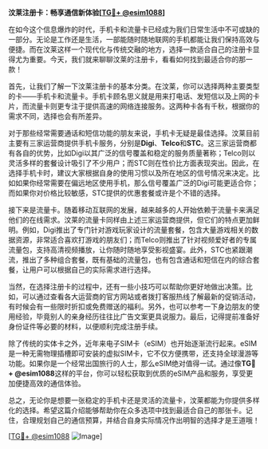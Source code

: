 **汶莱注册卡：畅享通信新体验[[TG💪+ @esim1088](https://t.me/s/esim1088)]**

在如今这个信息爆炸的时代，手机卡和流量卡已经成为我们日常生活中不可或缺的一部分。无论是工作还是生活，一部能随时随地联网的手机都能让我们保持高效与便捷。而在汶莱这样一个现代化与传统交融的地方，选择一款适合自己的注册卡显得尤为重要。今天，我们就来聊聊汶莱的注册卡，看看如何找到最适合你的那一款！

首先，让我们了解一下汶莱注册卡的基本分类。在汶莱，你可以选择两种主要类型的卡——手机卡和流量卡。手机卡顾名思义就是用来打电话、发短信以及上网的卡片，而流量卡则更专注于提供高速的网络连接服务。这两种卡各有千秋，根据你的需求不同，选择也会有所差异。

对于那些经常需要通话和短信功能的朋友来说，手机卡无疑是最佳选择。汶莱目前主要有三家运营商提供手机卡服务，分别是**Digi**、**Telco**和**STC**。这三家运营商都有各自的优势，比如Digi以其广泛的信号覆盖和稳定的服务质量著称；Telco则以灵活多样的套餐设计吸引了不少用户；而STC则在性价比方面表现突出。因此，在选择手机卡时，建议大家根据自身的使用习惯以及所在地区的信号情况来决定。比如如果你经常需要在偏远地区使用手机，那么信号覆盖广泛的Digi可能更适合你；而如果你对价格比较敏感，STC提供的优惠套餐或许是个不错的选择。

接下来是流量卡。随着移动互联网的发展，越来越多的人开始依赖于流量卡来满足他们的在线需求。汶莱的流量卡同样由上述三家运营商提供，但它们的特点更加鲜明。例如，Digi推出了专门针对游戏玩家设计的流量套餐，包含大量游戏相关的数据资源，非常适合喜欢打游戏的朋友们；而Telco则推出了针对视频爱好者的专属流量包，支持高清视频播放，让你随时随地享受影视盛宴。此外，STC也紧跟潮流，推出了多种组合套餐，既有基础的流量包，也有包含通话和短信在内的综合套餐，让用户可以根据自己的实际需求进行选择。

当然，在选择注册卡的过程中，还有一些小技巧可以帮助你更好地做出决策。比如，可以通过查看各大运营商的官方网站或者拨打客服热线了解最新的促销活动，有时候会有一些限时折扣或免费赠送的福利。另外，也可以参考一下身边朋友的使用经验，毕竟别人的亲身经历往往比广告文案更具说服力。最后，记得提前准备好身份证件等必要的材料，以便顺利完成注册手续。

除了传统的实体卡之外，近年来电子SIM卡（eSIM）也开始逐渐流行起来。eSIM是一种无需物理插槽即可安装的虚拟SIM卡，它不仅方便携带，还支持全球漫游等功能。如果你是一个经常出国旅行的人士，那么eSIM绝对值得一试。通过像**TG💪+ @esim1088**这样的平台，你可以轻松获取到优质的eSIM产品和服务，享受更加便捷高效的通信体验。

总之，无论你是想要一张稳定的手机卡还是灵活的流量卡，汶莱都能为你提供多样化的选择。希望这篇介绍能够帮助你在众多选项中找到最适合自己的那张卡。记住，合理规划自己的通信预算，并结合自身实际情况作出明智的选择才是王道哦！

[[TG💪+ @esim1088](https://t.me/s/esim1088) ![Image](https://i.postimg.cc/4NQfJmqS/Snipaste-2025-05-13-00-14-12.png)]